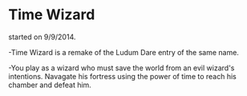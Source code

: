 Time Wizard
===========
started on 9/9/2014.

-Time Wizard is a remake of the Ludum Dare entry of the same name.

-You play as a wizard who must save the world from an evil wizard's intentions.
  Navagate his fortress using the power of time to reach his chamber and defeat him.
